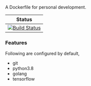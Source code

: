 A Dockerfile for personal development.

| Status |
|:------:|
| [![Build Status](https://travis-ci.org/yechenglin-dev/Dockerfile.svg?branch=master)](https://travis-ci.org/yechenglin-dev/Dockerfile) |

### Features

Following are configured by default,

- git
- python3.8
- golang
- tensorflow
